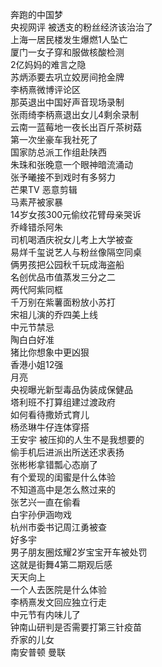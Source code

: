 奔跑的中国梦  
央视网评 被透支的粉丝经济该治治了  
上海一居民楼发生爆燃1人坠亡  
厦门一女子穿和服做核酸检测  
2亿妈妈的难言之隐  
苏炳添要去巩立姣房间抢金牌  
李柄熹微博评论区  
那英退出中国好声音现场录制  
张雨绮李柄熹退出女儿4剩余录制  
云南一蓝莓地一夜长出百斤茶树菇  
第一次坐豪车我社死了  
国家防总派工作组赴陕西  
朱珠和张晚意一个眼神暗流涌动  
张予曦接不到戏时有多努力  
芒果TV 恶意剪辑  
马素芹被家暴  
14岁女孩300元偷纹花臂母亲哭诉  
乔峰错杀阿朱  
司机喝酒庆祝女儿考上大学被查  
易烊千玺说艺人与粉丝像隔空同桌  
俩男孩把公园秋千玩成海盗船  
名创优品市值蒸发三分之二  
两代阿紫同框  
千万别在紫薯面粉放小苏打  
宋祖儿演的乔四美上线  
中元节禁忌  
陶白白好准  
猪比你想象中更凶狠  
香港小姐12强  
月亮  
央视曝光新型毒品伪装成保健品  
塔利班不打算组建过渡政府  
如何看待撒娇式育儿  
杨丞琳牛仔连体穿搭  
王安宇 被压抑的人生不是我想要的  
偷手机后进派出所送还求表扬  
张彬彬拿错瓢心态崩了  
有个爱现的闺蜜是什么体验  
不知道高中是怎么熬过来的  
张艺兴一直在偷看  
白宇孙伊涵吻戏  
杭州市委书记周江勇被查  
好多宇  
男子朋友圈炫耀2岁宝宝开车被处罚  
这就是街舞4第二期观后感  
天天向上  
一个人去医院是什么体验  
李柄熹发文回应独立行走  
中元节有内味儿了  
钟南山研判是否需要打第三针疫苗  
乔家的儿女  
南安普顿 曼联  
